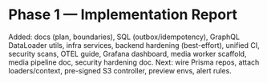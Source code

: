 # Phase 1 — Implementation Report
Added: docs (plan, boundaries), SQL (outbox/idempotency), GraphQL DataLoader utils, infra services, backend hardening (best-effort),
unified CI, security scans, OTEL guide, Grafana dashboard, media worker scaffold, media pipeline doc, security hardening doc.
Next: wire Prisma repos, attach loaders/context, pre-signed S3 controller, preview envs, alert rules.
